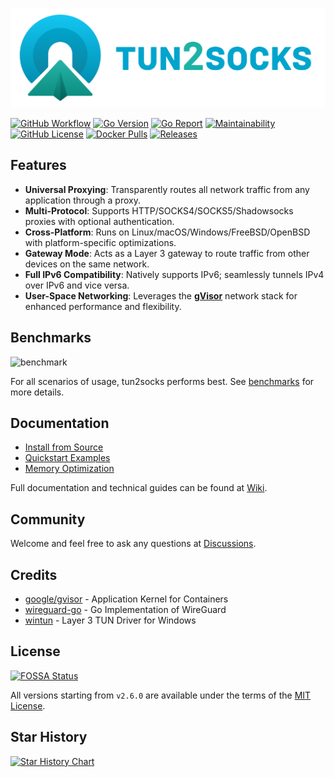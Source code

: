 ![tun2socks](docs/logo.png)

[![GitHub Workflow][1]](https://github.com/xjasonlyu/tun2socks/actions)
[![Go Version][2]](https://github.com/xjasonlyu/tun2socks/blob/main/go.mod)
[![Go Report][3]](https://goreportcard.com/badge/github.com/xjasonlyu/tun2socks)
[![Maintainability][4]](https://codeclimate.com/github/xjasonlyu/tun2socks/maintainability)
[![GitHub License][5]](https://github.com/xjasonlyu/tun2socks/blob/main/LICENSE)
[![Docker Pulls][6]](https://hub.docker.com/r/xjasonlyu/tun2socks)
[![Releases][7]](https://github.com/xjasonlyu/tun2socks/releases)

## Features

- **Universal Proxying**: Transparently routes all network traffic from any application through a proxy.
- **Multi-Protocol**: Supports HTTP/SOCKS4/SOCKS5/Shadowsocks proxies with optional authentication.
- **Cross-Platform**: Runs on Linux/macOS/Windows/FreeBSD/OpenBSD with platform-specific optimizations.
- **Gateway Mode**: Acts as a Layer 3 gateway to route traffic from other devices on the same network.
- **Full IPv6 Compatibility**: Natively supports IPv6; seamlessly tunnels IPv4 over IPv6 and vice versa.
- **User-Space Networking**: Leverages the **[gVisor](https://github.com/google/gvisor)** network stack for enhanced
  performance and flexibility.

## Benchmarks

![benchmark](docs/benchmark.png)

For all scenarios of usage, tun2socks performs best.
See [benchmarks](https://github.com/xjasonlyu/tun2socks/wiki/Benchmarks) for more details.

## Documentation

- [Install from Source](https://github.com/xjasonlyu/tun2socks/wiki/Install-from-Source)
- [Quickstart Examples](https://github.com/xjasonlyu/tun2socks/wiki/Examples)
- [Memory Optimization](https://github.com/xjasonlyu/tun2socks/wiki/Memory-Optimization)

Full documentation and technical guides can be found at [Wiki](https://github.com/xjasonlyu/tun2socks/wiki).

## Community

Welcome and feel free to ask any questions at [Discussions](https://github.com/xjasonlyu/tun2socks/discussions).

## Credits

- [google/gvisor](https://github.com/google/gvisor) - Application Kernel for Containers
- [wireguard-go](https://git.zx2c4.com/wireguard-go) - Go Implementation of WireGuard
- [wintun](https://git.zx2c4.com/wintun/) - Layer 3 TUN Driver for Windows

## License

[![FOSSA Status](https://app.fossa.com/api/projects/git%2Bgithub.com%2Fxjasonlyu%2Ftun2socks.svg?type=large)](https://app.fossa.com/projects/git%2Bgithub.com%2Fxjasonlyu%2Ftun2socks?ref=badge_large)

All versions starting from `v2.6.0` are available under the terms of the [MIT License](https://github.com/xjasonlyu/tun2socks/blob/main/LICENSE).

## Star History

<a href="https://star-history.com/#xjasonlyu/tun2socks&Date">
  <picture>
    <source media="(prefers-color-scheme: dark)" srcset="https://api.star-history.com/svg?repos=xjasonlyu/tun2socks&type=Date&theme=dark" />
    <source media="(prefers-color-scheme: light)" srcset="https://api.star-history.com/svg?repos=xjasonlyu/tun2socks&type=Date" />
    <img alt="Star History Chart" src="https://api.star-history.com/svg?repos=xjasonlyu/tun2socks&type=Date" />
  </picture>
</a>

[1]: https://img.shields.io/github/actions/workflow/status/xjasonlyu/tun2socks/docker.yml?logo=github

[2]: https://img.shields.io/github/go-mod/go-version/xjasonlyu/tun2socks?logo=go

[3]: https://goreportcard.com/badge/github.com/xjasonlyu/tun2socks

[4]: https://api.codeclimate.com/v1/badges/b5b30239174fc6603aca/maintainability

[5]: https://img.shields.io/github/license/xjasonlyu/tun2socks

[6]: https://img.shields.io/docker/pulls/xjasonlyu/tun2socks?logo=docker

[7]: https://img.shields.io/github/v/release/xjasonlyu/tun2socks?logo=smartthings
